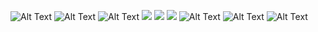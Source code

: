 ![Alt Text](https://media.tenor.com/KtZISKiNSo8AAAAM/mustache-guy.gif)
![Alt Text](https://media.tenor.com/KtZISKiNSo8AAAAM/mustache-guy.gif)
![Alt Text](https://media.tenor.com/KtZISKiNSo8AAAAM/mustache-guy.gif)
![](https://github.com/naguiagahnim/gifs/blob/master/moustache2.gif)
![](https://github.com/naguiagahnim/gifs/blob/master/moustache2.gif)
![](https://github.com/naguiagahnim/gifs/blob/master/moustache2.gif)
![Alt Text](https://media.tenor.com/KtZISKiNSo8AAAAM/mustache-guy.gif)
![Alt Text](https://media.tenor.com/KtZISKiNSo8AAAAM/mustache-guy.gif)
![Alt Text](https://media.tenor.com/KtZISKiNSo8AAAAM/mustache-guy.gif)
